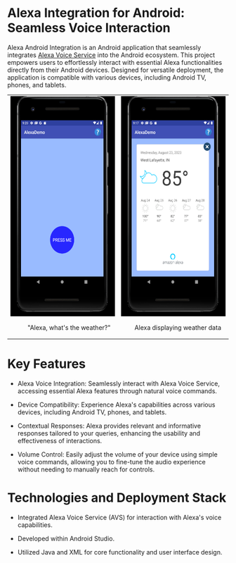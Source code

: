 # Alexa Integration for Android: Seamless Voice Interaction

Alexa Android Integration is an Android application that seamlessly integrates [Alexa Voice Service](https://developer.amazon.com/en-US/docs/alexa/alexa-voice-service/get-started-with-alexa-voice-service.html) into the Android ecosystem. This project empowers users to effortlessly interact with essential Alexa functionalities directly from their Android devices. Designed for versatile deployment, the application is compatible with various devices, including Android TV, phones, and tablets. 

<table style="margin: 0 auto;">
  <tr>
    <td style="text-align: center;">
      <img src="normal_phone.png" alt="Image 1" height="500">
      <p style="margin-left: auto; margin-right: 10px; text-align: right;">"Alexa, what's the weather?"</p>
    </td>
    <td style="text-align: center;">
      <img src="weather.png" alt="Image 2" height="500">
      <p style="margin-left: auto; margin-right: 10px; text-align: right;">Alexa displaying weather data</p>
    </td>
  </tr>
</table>


# Key Features

- Alexa Voice Integration: Seamlessly interact with Alexa Voice Service, accessing essential Alexa features through natural voice commands.

- Device Compatibility: Experience Alexa's capabilities across various devices, including Android TV, phones, and tablets.

- Contextual Responses: Alexa provides relevant and informative responses tailored to your queries, enhancing the usability and effectiveness of interactions.

- Volume Control: Easily adjust the volume of your device using simple voice commands, allowing you to fine-tune the audio experience without needing to manually reach for controls.

# Technologies and Deployment Stack

- Integrated Alexa Voice Service (AVS) for interaction with Alexa's voice capabilities.

- Developed within Android Studio.

- Utilized Java and XML for core functionality and user interface design.

